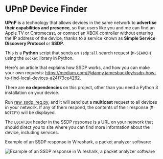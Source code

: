 # UPnP Device Finder
 
 **UPnP** is a technology that allows devices in the same network to **advertise their capabilities and presence**, so that users 
 like you and me can find an Apple TV or Chromecast, or connect an XBOX controller without entering the IP address of 
 the device, thanks to a service known as **Simple Service Discovery Protocol** or **SSDP**.
 
 This is a **Python** script that sends an `ssdp:all` search request (`M-SEARCH`) using the `socket` library in Python.
 
 Here's an article that explains how SSDP works, and how you can make your own requests: 
 https://medium.com/@danny.jamesbuckley/ssdp-how-to-find-local-devices-a24f73ce4262.
 
 There are **no dependencies** on this project, other than you need a Python 3 installation on your device.
 
 Run [raw_ssdp_req.py](raw_ssdp_req.py), and it will send out a **multicast** request to all devices in your network. 
 If any of them respond, the contents of their response (`M-NOTIFY`) will be displayed.
 
 The `LOCATION` header in the SSDP response is a URL on your network that should direct you to site where you can find more information about 
 the device, including services.

Example of an SSDP response in Wireshark, a packet analyzer software:

 ![Example of an SSDP response in Wireshark, a packet analyzer software](https://user-images.githubusercontent.com/76597978/159574191-d697144e-0f28-4b42-8cb9-8d1877d41ef2.png)

